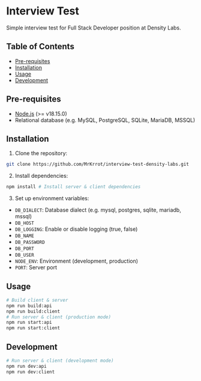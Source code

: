 # Interview Test

Simple interview test for Full Stack Developer position at Density Labs.

## Table of Contents

- [Pre-requisites](#pre-requisites)
- [Installation](#installation)
- [Usage](#usage)
- [Development](#development)

<h2 id="pre-requisites">Pre-requisites</h2>

- [Node.js](https://nodejs.org/en/) (>= v18.15.0)
- Relational database (e.g. MySQL, PostgreSQL, SQLite, MariaDB, MSSQL)

<h2 id="installation">Installation</h2>

1. Clone the repository:

```bash
git clone https://github.com/MrKrrot/interview-test-density-labs.git
```

2. Install dependencies:

```bash
npm install # Install server & client dependencies
```

3. Set up environment variables:

- `DB_DIALECT`: Database dialect (e.g. mysql, postgres, sqlite, mariadb, mssql)
- `DB_HOST`
- `DB_LOGGING`: Enable or disable logging (true, false)
- `DB_NAME`
- `DB_PASSWORD`
- `DB_PORT`
- `DB_USER`
- `NODE_ENV`: Environment (development, production)
- `PORT`: Server port

<h2 id="usage">Usage</h2>

```bash
# Build client & server
npm run build:api
npm run build:client
# Run server & client (production mode)
npm run start:api
npm run start:client
```

<h2 id="development">Development</h2>

```bash
# Run server & client (development mode)
npm run dev:api
npm run dev:client
```
